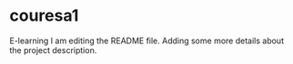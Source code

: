 # couresa1
E-learning
I am editing the README file. Adding some more details about the project description.
